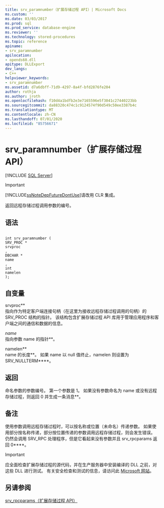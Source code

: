 ```yaml
---
title: srv_paramnumber（扩展存储过程 API）| Microsoft Docs
ms.custom: ''
ms.date: 03/03/2017
ms.prod: sql
ms.prod_service: database-engine
ms.reviewer: ''
ms.technology: stored-procedures
ms.topic: reference
apiname:
- srv_paramnumber
apilocation:
- opends60.dll
apitype: DLLExport
dev_langs:
- C++
helpviewer_keywords:
- srv_paramnumber
ms.assetid: d7a6dbff-71d9-4297-8a4f-bfd2876fe204
author: rothja
ms.author: jroth
ms.openlocfilehash: f10d4a1bdfb2e3e7165596e5f3041c27440223bb
ms.sourcegitcommit: da88320c474c1c9124574f90d549c50ee3387b4c
ms.translationtype: MT
ms.contentlocale: zh-CN
ms.lasthandoff: 07/01/2020
ms.locfileid: "85756671"
---
```

# <a name="srv_paramnumber-extended-stored-procedure-api"></a>srv_paramnumber（扩展存储过程 API）
 [!INCLUDE [SQL Server](../../includes/applies-to-version/sqlserver.md)]
    
> [!IMPORTANT]  
>  [!INCLUDE[ssNoteDepFutureDontUse](../../includes/ssnotedepfuturedontuse-md.md)]请改用 CLR 集成。  
  
 返回远程存储过程调用参数的编号。  
  
## <a name="syntax"></a>语法  
  
```  
  
int srv_paramnumber (  
SRV_PROC *  
srvproc  
,  
DBCHAR *  
name  
,   
int  
namelen   
);  
```  
  
## <a name="arguments"></a>自变量  
 srvproc**  
 指向作为特定客户端连接句柄（在这里为接收远程存储过程调用的句柄）的 SRV_PROC 结构的指针。 该结构包含扩展存储过程 API 库用于管理应用程序和客户端之间的通信和数据的信息。  
  
 *name*  
 指向参数 name 的指针**。  
  
 namelen**  
 name 的长度**。 如果 name 以 null 值终止，namelen 则设置为 SRV_NULLTERM****。  
  
## <a name="returns"></a>返回  
 命名参数的参数编号。 第一个参数是 1。 如果没有参数命名为 name 或没有远程存储过程，则返回 0 并生成一条消息**。  
  
## <a name="remarks"></a>备注  
 使用参数调用远程存储过程时，可以按名称或位置（未命名）传递参数。 如果使用部分按名称传递，部分按位置传递的参数调用远程存储过程，则会发生错误。 仍然会调用 SRV_RPC 处理程序，但是它看起来没有参数并且 srv_rpcparams 返回 0****。  
  
> [!IMPORTANT]  
>  应全面检查扩展存储过程的源代码，并在生产服务器中安装编译的 DLL 之前，对这些 DLL 进行测试。 有关安全检查和测试的信息，请访问此 [Microsoft 网站](https://go.microsoft.com/fwlink/?LinkID=54761&amp;clcid=0x409https://msdn.microsoft.com/security/)。  
  
## <a name="see-also"></a>另请参阅  
 [srv_rpcparams（扩展存储过程 API）](../../relational-databases/extended-stored-procedures-reference/srv-rpcparams-extended-stored-procedure-api.md)  
  
  
